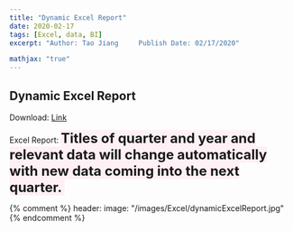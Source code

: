 ```yaml
---
title: "Dynamic Excel Report"
date: 2020-02-17
tags: [Excel, data, BI]
excerpt: "Author: Tao Jiang		Publish Date: 02/17/2020"

mathjax: "true" 
---
```

## Dynamic Excel Report

Download: [Link](https://github.com/taojiangdt/Excel)

Excel Report:
<b>
<font style="background:LavenderBlush" size="5">
Titles of quarter and year and relevant data will change automatically with new data coming into the next quarter.
</font> 
</b>
<img src="{{ site.url }}{{ site.baseurl }}/images/Excel/dynamicExcelReport.jpg" alt="">

{% comment %}
header:
  image: "/images/Excel/dynamicExcelReport.jpg"
{% endcomment %}